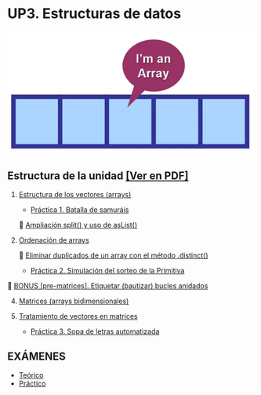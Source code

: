 # UP3. Estructuras de datos
![array](array.PNG)

## Estructura de la unidad [[Ver en PDF]](imprimir_ud3.pdf)
1.  [Estructura de los vectores (arrays)](https://pbendom3.github.io/prog-1cfgs-daw/ups/UP3/3_1_arrays/index.html)

     - [Práctica 1. Batalla de samuráis](2_Práctica1_Batalla_de_samuráis.pdf)
    
    :pushpin: [Ampliación split() y uso de asList()](https://pbendom3.github.io/prog-1cfgs-daw/ups/UP3/3_2_split_aslist/index.html)
       
2.  [Ordenación de arrays](https://pbendom3.github.io/prog-1cfgs-daw/ups/UP3/3_3_ordenacion/index.html)

     :pushpin: [Eliminar duplicados de un array con el método .distinct()](https://pbendom3.github.io/prog-1cfgs-daw/ups/UP3/3_4_duplicados/index.html)

     - [Práctica 2. Simulación del sorteo de la Primitiva](6_Práctica2_Simulación_del_sorteo_de_la_Primitiva.pdf)

:gift: [BONUS [pre-matrices]. Etiquetar (bautizar) bucles anidados](https://pbendom3.github.io/prog-1cfgs-daw/ups/UP3/3_5_etiquetas/index.html)

4.  [Matrices (arrays bidimensionales)](https://pbendom3.github.io/prog-1cfgs-daw/ups/UP3/3_6_matrices/index.html)
5.  [Tratamiento de vectores en matrices](https://pbendom3.github.io/prog-1cfgs-daw/ups/UP3/3_7_vectores_matrices/index.html)

     - [Práctica 3. Sopa de letras automatizada](10_Práctica_3_Sopa_de_letras.pdf)
   
## EXÁMENES
- [Teórico](11_EXAMEN_TEÓRICO_UD3.pdf)
- [Práctico](12_EXAMEN_PRÁCTICO_UD3.pdf)
